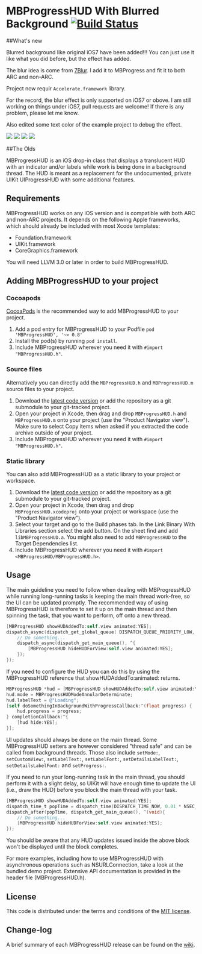 # MBProgressHUD With Blurred Background [![Build Status](https://travis-ci.org/matej/MBProgressHUD.png)](https://travis-ci.org/matej/MBProgressHUD)

##What's new

Blurred background like original iOS7 have been added!!! You can just use it like what you did before, but the effect has added.

The blur idea is come from [7Blur](https://github.com/justinmfischer/7blur). I add it to MBProgress and fit it to both ARC and non-ARC.

Project now requir `Accelerate.framework` library.

For the record, the blur effect is only supported on iOS7 or obove. I am still working on things under iOS7, pull requests are welcome! If there is any problem, please let me know.

Also edited some text color of the example project to debug the effect.

[![](https://dl.dropboxusercontent.com/u/54381455/MBProgressHUD/1.png)](https://dl.dropboxusercontent.com/u/54381455/MBProgressHUD/1.png)
[![](https://dl.dropboxusercontent.com/u/54381455/MBProgressHUD/2.png)](https://dl.dropboxusercontent.com/u/54381455/MBProgressHUD/2.png)
[![](https://dl.dropboxusercontent.com/u/54381455/MBProgressHUD/3.png)](https://dl.dropboxusercontent.com/u/54381455/MBProgressHUD/3.png)
[![](https://dl.dropboxusercontent.com/u/54381455/MBProgressHUD/4.png)](https://dl.dropboxusercontent.com/u/54381455/MBProgressHUD/4.png)

##The Olds

MBProgressHUD is an iOS drop-in class that displays a translucent HUD with an indicator and/or labels while work is being done in a background thread. The HUD is meant as a replacement for the undocumented, private UIKit UIProgressHUD with some additional features. 

## Requirements

MBProgressHUD works on any iOS version and is compatible with both ARC and non-ARC projects. It depends on the following Apple frameworks, which should already be included with most Xcode templates:

* Foundation.framework
* UIKit.framework
* CoreGraphics.framework

You will need LLVM 3.0 or later in order to build MBProgressHUD. 

## Adding MBProgressHUD to your project

### Cocoapods

[CocoaPods](http://cocoapods.org) is the recommended way to add MBProgressHUD to your project.

1. Add a pod entry for MBProgressHUD to your Podfile `pod 'MBProgressHUD', '~> 0.8'`
2. Install the pod(s) by running `pod install`.
3. Include MBProgressHUD wherever you need it with `#import "MBProgressHUD.h"`.

### Source files

Alternatively you can directly add the `MBProgressHUD.h` and `MBProgressHUD.m` source files to your project.

1. Download the [latest code version](https://github.com/matej/MBProgressHUD/archive/master.zip) or add the repository as a git submodule to your git-tracked project. 
2. Open your project in Xcode, then drag and drop `MBProgressHUD.h` and `MBProgressHUD.m` onto your project (use the "Product Navigator view"). Make sure to select Copy items when asked if you extracted the code archive outside of your project. 
3. Include MBProgressHUD wherever you need it with `#import "MBProgressHUD.h"`.

### Static library

You can also add MBProgressHUD as a static library to your project or workspace. 

1. Download the [latest code version](https://github.com/matej/MBProgressHUD/downloads) or add the repository as a git submodule to your git-tracked project. 
2. Open your project in Xcode, then drag and drop `MBProgressHUD.xcodeproj` onto your project or workspace (use the "Product Navigator view"). 
3. Select your target and go to the Build phases tab. In the Link Binary With Libraries section select the add button. On the sheet find and add `libMBProgressHUD.a`. You might also need to add `MBProgressHUD` to the Target Dependencies list. 
4. Include MBProgressHUD wherever you need it with `#import <MBProgressHUD/MBProgressHUD.h>`.

## Usage

The main guideline you need to follow when dealing with MBProgressHUD while running long-running tasks is keeping the main thread work-free, so the UI can be updated promptly. The recommended way of using MBProgressHUD is therefore to set it up on the main thread and then spinning the task, that you want to perform, off onto a new thread. 

```objective-c
[MBProgressHUD showHUDAddedTo:self.view animated:YES];
dispatch_async(dispatch_get_global_queue( DISPATCH_QUEUE_PRIORITY_LOW, 0), ^{
	// Do something...
	dispatch_async(dispatch_get_main_queue(), ^{
		[MBProgressHUD hideHUDForView:self.view animated:YES];
	});
});
```

If you need to configure the HUD you can do this by using the MBProgressHUD reference that showHUDAddedTo:animated: returns. 

```objective-c
MBProgressHUD *hud = [MBProgressHUD showHUDAddedTo:self.view animated:YES];
hud.mode = MBProgressHUDModeAnnularDeterminate;
hud.labelText = @"Loading";
[self doSomethingInBackgroundWithProgressCallback:^(float progress) {
	hud.progress = progress;
} completionCallback:^{
	[hud hide:YES];
}];
```

UI updates should always be done on the main thread. Some MBProgressHUD setters are however considered "thread safe" and can be called from background threads. Those also include `setMode:`, `setCustomView:`, `setLabelText:`, `setLabelFont:`, `setDetailsLabelText:`, `setDetailsLabelFont:` and `setProgress:`.

If you need to run your long-running task in the main thread, you should perform it with a slight delay, so UIKit will have enough time to update the UI (i.e., draw the HUD) before you block the main thread with your task.

```objective-c
[MBProgressHUD showHUDAddedTo:self.view animated:YES];
dispatch_time_t popTime = dispatch_time(DISPATCH_TIME_NOW, 0.01 * NSEC_PER_SEC);
dispatch_after(popTime, dispatch_get_main_queue(), ^(void){
	// Do something...
	[MBProgressHUD hideHUDForView:self.view animated:YES];
});
```

You should be aware that any HUD updates issued inside the above block won't be displayed until the block completes.

For more examples, including how to use MBProgressHUD with asynchronous operations such as NSURLConnection, take a look at the bundled demo project. Extensive API documentation is provided in the header file (MBProgressHUD.h).


## License

This code is distributed under the terms and conditions of the [MIT license](LICENSE). 

## Change-log

A brief summary of each MBProgressHUD release can be found on the [wiki](https://github.com/matej/MBProgressHUD/wiki/Change-log). 
